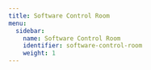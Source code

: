 ```yaml
---
title: Software Control Room
menu:
  sidebar:
    name: Software Control Room
    identifier: software-control-room
    weight: 1
---
```

